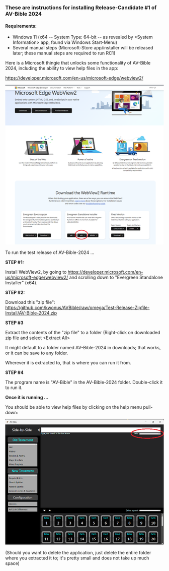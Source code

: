 ### These are instructions for installing Release-Candidate #1 of AV-Bible 2024

#### Requirements:

- Windows 11 (x64 -- System Type: 64-bit -- as revealed by \<System Information\> app, found via Windows Start-Menu)
- Several manual steps (Microsoft-Store app/installer will be released later; these manual steps are required to run RC1)

Here is a Microsoft thingie that unlocks some functionality of AV-Bible 2024, including the ability to view help files in the app:

https://developer.microsoft.com/en-us/microsoft-edge/webview2/ 



![images/webview2.png](./images/webview2.png)

To run the test release of AV-Bible-2024 ...

**STEP #1:**

Install WebView2, by going to https://developer.microsoft.com/en-us/microsoft-edge/webview2/ and scrolling down to "Evergreen Standalone Installer" (x64).

**STEP #2:**

Download this "zip file":<br/>
https://github.com/kwonus/AVBible/raw/omega/Test-Release-Zipfile-Install/AV-Bible-2024.zip

**STEP #3**

Extract the contents of the "zip file" to a folder (Right-click on downloaded zip file and select \<Extract All\>

It might default to a folder named AV-Bible-2024 in downloads; that works, or it can be save to any folder.

Wherever it is extracted to, that is where you can run it from.

**STEP #4**

The program name is "AV-Bible" in the AV-Bible-2024 folder. Double-click it to run it.

**Once it is running ...**

You should be able to view help files by clicking on the help menu pull-down:

![Screen-Shot](./images/avbible-help.png)



(Should you want to delete the application, just delete the entire folder where you extracted it to; it's pretty small and does not take up much space)